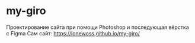 # my-giro
Проектирование сайта при помощи Photoshop и последующая вёрстка с Figma
Сам сайт: https://lonewoss.github.io/my-giro/
